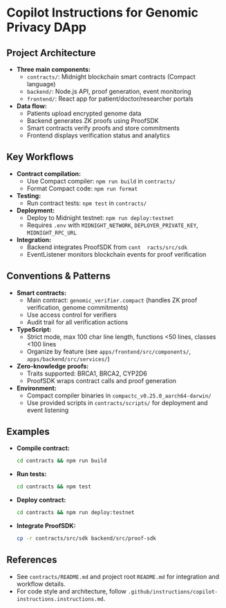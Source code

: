 # Copilot Instructions for Genomic Privacy DApp

## Project Architecture
- **Three main components:**
  - `contracts/`: Midnight blockchain smart contracts (Compact language)
  - `backend/`: Node.js API, proof generation, event monitoring
  - `frontend/`: React app for patient/doctor/researcher portals
- **Data flow:**
  - Patients upload encrypted genome data
  - Backend generates ZK proofs using ProofSDK
  - Smart contracts verify proofs and store commitments
  - Frontend displays verification status and analytics

## Key Workflows
- **Contract compilation:**
  - Use Compact compiler: `npm run build` in `contracts/`
  - Format Compact code: `npm run format`
- **Testing:**
  - Run contract tests: `npm test` in `contracts/`
- **Deployment:**
  - Deploy to Midnight testnet: `npm run deploy:testnet`
  - Requires `.env` with `MIDNIGHT_NETWORK`, `DEPLOYER_PRIVATE_KEY`, `MIDNIGHT_RPC_URL`
- **Integration:**
  - Backend integrates ProofSDK from `cont  racts/src/sdk`
  - EventListener monitors blockchain events for proof verification

## Conventions & Patterns
- **Smart contracts:**
  - Main contract: `genomic_verifier.compact` (handles ZK proof verification, genome commitments)
  - Use access control for verifiers
  - Audit trail for all verification actions
- **TypeScript:**
  - Strict mode, max 100 char line length, functions <50 lines, classes <100 lines
  - Organize by feature (see `apps/frontend/src/components/`, `apps/backend/src/services/`)
- **Zero-knowledge proofs:**
  - Traits supported: BRCA1, BRCA2, CYP2D6
  - ProofSDK wraps contract calls and proof generation
- **Environment:**
  - Compact compiler binaries in `compactc_v0.25.0_aarch64-darwin/`
  - Use provided scripts in `contracts/scripts/` for deployment and event listening

## Examples
- **Compile contract:**
  ```zsh
  cd contracts && npm run build
  ```
- **Run tests:**
  ```zsh
  cd contracts && npm test
  ```
- **Deploy contract:**
  ```zsh
  cd contracts && npm run deploy:testnet
  ```
- **Integrate ProofSDK:**
  ```zsh
  cp -r contracts/src/sdk backend/src/proof-sdk
  ```

## References
- See `contracts/README.md` and project root `README.md` for integration and workflow details.
- For code style and architecture, follow `.github/instructions/copilot-instructions.instructions.md`.
